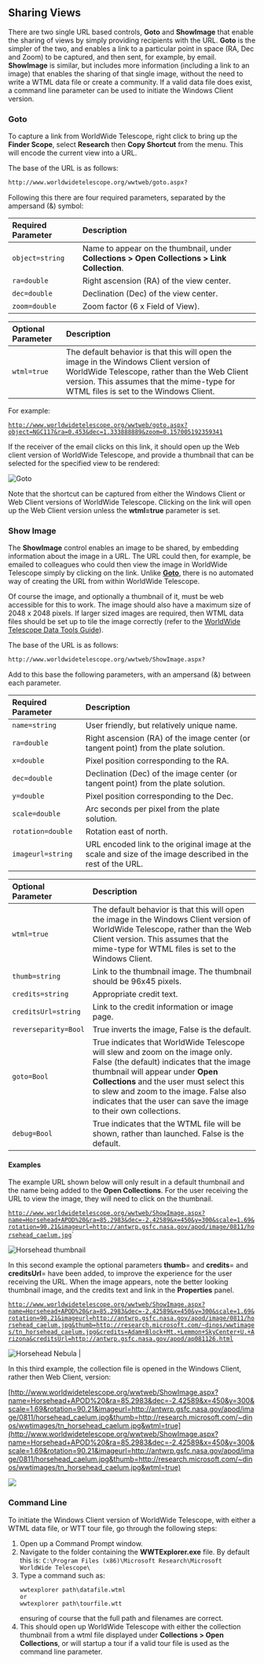 ## Sharing Views

There are two single URL based controls, **Goto** and **ShowImage** that
enable the sharing of views by simply providing recipients with the URL.
**Goto** is the simpler of the two, and enables a link to a particular point
in space (RA, Dec and Zoom) to be captured, and then sent, for example, by
email. **ShowImage** is similar, but includes more information (including a
link to an image) that enables the sharing of that single image, without the
need to write a WTML data file or create a community. If a valid data file
does exist, a command line parameter can be used to initiate the Windows
Client version.

### Goto

To capture a link from WorldWide Telescope, right click to bring up the
**Finder Scope**, select **Research** then **Copy Shortcut** from the menu.
This will encode the current view into a URL.

The base of the URL is as follows:

```html
http://www.worldwidetelescope.org/wwtweb/goto.aspx?
```

Following this there are four required parameters, separated by the ampersand
(&) symbol:

| Required Parameter | Description |
| :-- | :-- |
| ```object=string``` | Name to appear on the thumbnail, under **Collections > Open Collections > Link Collection**. |
| ```ra=double``` | Right ascension (RA) of the view center. |
| ```dec=double``` | Declination (Dec) of the view center. |
| ```zoom=double``` | Zoom factor (6 x Field of View). |


| Optional Parameter | Description |
| :-- | :-- |
| ```wtml=true``` | The default behavior is that this will open the image in the Windows Client version of WorldWide Telescope, rather than the Web Client version. This assumes that the mime-type for WTML files is set to the Windows Client. |

For example:


[```http://www.worldwidetelescope.org/wwtweb/goto.aspx?object=NGC117&ra=0.453&dec=1.333888889&zoom=0.157005192359341```](http://www.worldwidetelescope.org/wwtweb/goto.aspx?object=NGC117&ra=0.453&dec=1.333888889&zoom=0.157005192359341)

If the receiver of the email clicks on this link, it should open up the Web
client version of WorldWide Telescope, and provide a thumbnail that can be
selected for the specified view to be rendered:

![Goto](images/GotoNGC117.jpg)

Note that the shortcut can be captured from either the Windows Client or Web
Client versions of WorldWide Telescope. Clicking on the link will open up the
Web Client version unless the **wtml=true** parameter is set.

### Show Image


The **ShowImage** control enables an image to be shared, by embedding
information about the image in a URL. The URL could then, for example, be
emailed to colleagues who could then view the image in WorldWide Telescope
simply by clicking on the link. Unlike [**Goto**](#goto), there is no
automated way of creating the URL from within WorldWide Telescope.

Of course the image, and optionally a thumbnail of it, must be web accessible
for this to work. The image should also have a maximum size of 2048 x 2048
pixels. If larger sized images are required, then WTML data files should be
set up to tile the image correctly (refer to the
[WorldWide Telescope Data Tools Guide](WorldWideTelescopeDataToolsGuide.html)).

The base of the URL is as follows:

```html
http://www.worldwidetelescope.org/wwtweb/ShowImage.aspx?
```

Add to this base the following parameters, with an ampersand (&) between each
parameter.


| Required Parameter | Description |
| :-- | :-- |
| ```name=string``` | User friendly, but relatively unique name.
| ```ra=double``` | Right ascension (RA) of the image center (or tangent point) from the plate solution. |
| ```x=double``` | Pixel position corresponding to the RA. |
| ```dec=double``` | Declination (Dec) of the image center (or tangent point) from the plate solution. |
| ```y=double``` | Pixel position corresponding to the Dec. |
| ```scale=double``` | Arc seconds per pixel from the plate solution. |
| ```rotation=double``` | Rotation east of north. |
| ```imageurl=string``` | URL encoded link to the original image at the scale and size of the image described in the rest of the URL. |

| Optional Parameter | Description |
| :-- | :-- |
| ```wtml=true``` | The default behavior is that this will open the image in the Windows Client version of WorldWide Telescope, rather than the Web Client version. This assumes that the mime-type for WTML files is set to the Windows Client.
| ```thumb=string``` | Link to the thumbnail image. The thumbnail should be 96x45 pixels. |
| ```credits=string``` | Appropriate credit text. |
| ```creditsUrl=string``` | Link to the credit information or image page. |
| ```reverseparity=Bool``` | True inverts the image, False is the default. |
| ```goto=Bool``` | True indicates that WorldWide Telescope will slew and zoom on the image only. False (the default) indicates that the image thumbnail will appear under **Open Collections** and the user must select this to slew and zoom to the image. False also indicates that the user can save the image to their own collections. |
| ```debug=Bool``` | True indicates that the WTML file will be shown, rather than launched. False is the default. |

#### Examples

The example URL shown below will only result in a default thumbnail and the
name being added to the **Open Collections**. For the user receiving the URL
to view the image, they will need to click on the thumbnail.

[```http://www.worldwidetelescope.org/wwtweb/ShowImage.aspx?name=Horsehead+APOD%20&ra=85.2983&dec=-2.42589&x=450&y=300&scale=1.69&rotation=90.21&imageurl=http://antwrp.gsfc.nasa.gov/apod/image/0811/horsehead_caelum.jpg```](http://www.worldwidetelescope.org/wwtweb/ShowImage.aspx?name=Horsehead+APOD%20&ra=85.2983&dec=-2.42589&x=450&y=300&scale=1.69&rotation=90.21&imageurl=http://antwrp.gsfc.nasa.gov/apod/image/0811/horsehead_caelum.jpg)`

![Horsehead thumbnail](images/Horsehead1.jpg)

In this second example the optional parameters **thumb**= and **credits**= and
**creditsUrl**= have been added, to improve the experience for the user
receiving the URL. When the image appears, note the better looking thumbnail
image, and the credits text and link in the **Properties** panel.


[```http://www.worldwidetelescope.org/wwtweb/ShowImage.aspx?name=Horsehead+APOD%20&ra=85.2983&dec=-2.42589&x=450&y=300&scale=1.69&rotation=90.21&imageurl=http://antwrp.gsfc.nasa.gov/apod/image/0811/horsehead_caelum.jpg&thumb=http://research.microsoft.com/~dinos/wwtimages/tn_horsehead_caelum.jpg&credits=Adam+Block+Mt.+Lemmon+SkyCenter+U.+Arizona&creditsUrl=http://antwrp.gsfc.nasa.gov/apod/ap081126.html```](http://www.worldwidetelescope.org/wwtweb/ShowImage.aspx?name=Horsehead+APOD%20&ra=85.2983&dec=-2.42589&x=450&y=300&scale=1.69&rotation=90.21&imageurl=http://antwrp.gsfc.nasa.gov/apod/image/0811/horsehead_caelum.jpg&thumb=http://research.microsoft.com/~dinos/wwtimages/tn_horsehead_caelum.jpg&credits=Adam+Block+Mt.+Lemmon+SkyCenter+U.+Arizona&creditsUrl=http://antwrp.gsfc.nasa.gov/apod/ap081126.html)

![Horsehead Nebula](images/Horsehead2.png) |

In this third example, the collection file is opened in the Windows Client,
rather then Web Client, version:

[http://www.worldwidetelescope.org/wwtweb/ShowImage.aspx?name=Horsehead+APOD%20&ra=85.2983&dec=-2.42589&x=450&y=300&scale=1.69&rotation=90.21&imageurl=http://antwrp.gsfc.nasa.gov/apod/image/0811/horsehead_caelum.jpg&thumb=http://research.microsoft.com/~dinos/wwtimages/tn_horsehead_caelum.jpg&wtml=true](http://www.worldwidetelescope.org/wwtweb/ShowImage.aspx?name=Horsehead+APOD%20&ra=85.2983&dec=-2.42589&x=450&y=300&scale=1.69&rotation=90.21&imageurl=http://antwrp.gsfc.nasa.gov/apod/image/0811/horsehead_caelum.jpg&thumb=http://research.microsoft.com/~dinos/wwtimages/tn_horsehead_caelum.jpg&wtml=true)


![](images/horseheadinwindows.jpg)


### Command Line


To initiate the Windows Client version of WorldWide Telescope, with either a
WTML data file, or WTT tour file, go through the following steps:

1.  Open up a Command Prompt window.
2.  Navigate to the folder containing the **WWTExplorer.exe** file. By default
    this is: ``` C:\Program Files (x86)\Microsoft Research\Microsoft WorldWide
    Telescope\ ```
3.  Type a command such as:
    ```
    wwtexplorer path\datafile.wtml
    or
    wwtexplorer path\tourfile.wtt
    ```
    ensuring of course that the full path and filenames are correct.
4.  This should open up WorldWide Telescope with either the collection
    thumbnail from a wtml file displayed under **Collections > Open
    Collections**, or will startup a tour if a valid tour file is used as the
    command line parameter.
